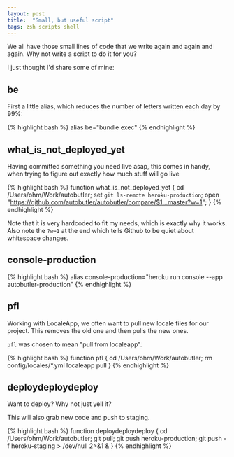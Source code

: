 ```yaml
---
layout: post
title:  "Small, but useful script"
tags: zsh scripts shell
---
```


We all have those small lines of code that we write again and again and again. Why not write a script to do it for you?

I just thought I'd share some of mine:

be
--

First a little alias, which reduces the number of letters written each day by 99%:

{% highlight bash %}
alias be="bundle exec"
{% endhighlight %}

what\_is\_not\_deployed\_yet
----------------------------
Having committed something you need live asap, this comes in handy, when trying to figure out exactly how much stuff will go live

{% highlight bash %}
function what_is_not_deployed_yet {
  cd /Users/ohm/Work/autobutler;
  set `git ls-remote heroku-production`;
  open "https://github.com/autobutler/autobutler/compare/$1...master?w=1";
}
{% endhighlight %}

Note that it is very hardcoded to fit my needs, which is exactly why it works. Also note the `?w=1` at the end which tells Github to be quiet about whitespace changes.

console-production
------------------

{% highlight bash %}
alias console-production="heroku run console --app autobutler-production"
{% endhighlight %}

pfl
---

Working with LocaleApp, we often want to pull new locale files for our project. This removes the old one and then pulls the new ones.

`pfl` was chosen to mean "pull from localeapp".

{% highlight bash %}
function pfl {
  cd /Users/ohm/Work/autobutler;
  rm config/locales/*.yml
  localeapp pull
}
{% endhighlight %}

deploydeploydeploy
------------------

Want to deploy? Why not just yell it?

This will also grab new code and push to staging.

{% highlight bash %}
function deploydeploydeploy {
  cd /Users/ohm/Work/autobutler;
  git pull;
  git push heroku-production;
  git push -f heroku-staging > /dev/null 2>&1 &
}
{% endhighlight %}
